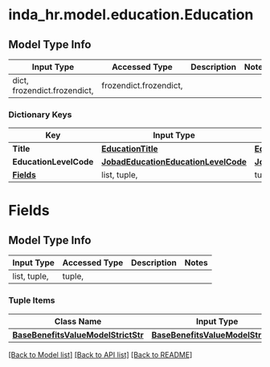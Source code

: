 # inda_hr.model.education.Education

## Model Type Info
Input Type | Accessed Type | Description | Notes
------------ | ------------- | ------------- | -------------
dict, frozendict.frozendict,  | frozendict.frozendict,  |  | 

### Dictionary Keys
Key | Input Type | Accessed Type | Description | Notes
------------ | ------------- | ------------- | ------------- | -------------
**Title** | [**EducationTitle**](EducationTitle.md) | [**EducationTitle**](EducationTitle.md) |  | 
**EducationLevelCode** | [**JobadEducationEducationLevelCode**](JobadEducationEducationLevelCode.md) | [**JobadEducationEducationLevelCode**](JobadEducationEducationLevelCode.md) |  | [optional] 
**[Fields](#Fields)** | list, tuple,  | tuple,  |  | [optional] 

# Fields

## Model Type Info
Input Type | Accessed Type | Description | Notes
------------ | ------------- | ------------- | -------------
list, tuple,  | tuple,  |  | 

### Tuple Items
Class Name | Input Type | Accessed Type | Description | Notes
------------- | ------------- | ------------- | ------------- | -------------
[**BaseBenefitsValueModelStrictStr**](BaseBenefitsValueModelStrictStr.md) | [**BaseBenefitsValueModelStrictStr**](BaseBenefitsValueModelStrictStr.md) | [**BaseBenefitsValueModelStrictStr**](BaseBenefitsValueModelStrictStr.md) |  | 

[[Back to Model list]](../../README.md#documentation-for-models) [[Back to API list]](../../README.md#documentation-for-api-endpoints) [[Back to README]](../../README.md)

